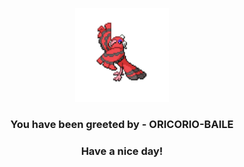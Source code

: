<p align="center">
            <img src="https://raw.githubusercontent.com/PokeAPI/sprites/master/sprites/pokemon/741.png" width="150" height="150">
          </p>
          <h3 align="center">You have been greeted by - <b>ORICORIO-BAILE</b></h3>
          <h3 align="center">Have a nice day!</h3>
